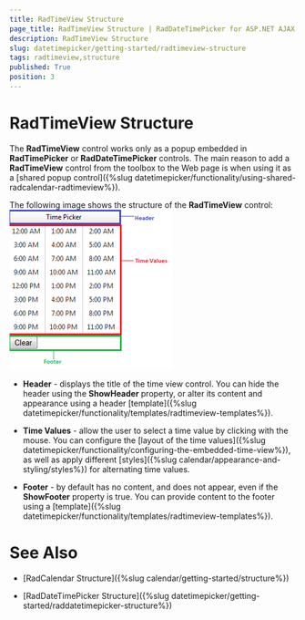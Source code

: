 ```yaml
---
title: RadTimeView Structure
page_title: RadTimeView Structure | RadDateTimePicker for ASP.NET AJAX Documentation
description: RadTimeView Structure
slug: datetimepicker/getting-started/radtimeview-structure
tags: radtimeview,structure
published: True
position: 3
---
```


# RadTimeView Structure



The **RadTimeView** control works only as a popup embedded in **RadTimePicker** or **RadDateTimePicker** controls. The main reason to add a **RadTimeView** control from the toolbox to the Web page is when using it as a [shared popup control]({%slug datetimepicker/functionality/using-shared-radcalendar-radtimeview%}).

The following image shows the structure of the **RadTimeView** control:
![Overview of RadTimeView structure](images/calendar_overviewtimeviewstructure_001.png)

* **Header** - displays the title of the time view control. You can hide the header using the **ShowHeader** property, or alter its content and appearance using a header [template]({%slug datetimepicker/functionality/templates/radtimeview-templates%}).

* **Time Values** - allow the user to select a time value by clicking with the mouse. You can configure the [layout of the time values]({%slug datetimepicker/functionality/configuring-the-embedded-time-view%}), as well as apply different [styles]({%slug calendar/appearance-and-styling/styles%}) for alternating time values.

* **Footer** - by default has no content, and does not appear, even if the **ShowFooter** property is true. You can provide content to the footer using a [template]({%slug datetimepicker/functionality/templates/radtimeview-templates%}).

# See Also

 * [RadCalendar Structure]({%slug calendar/getting-started/structure%})

 * [RadDateTimePicker Structure]({%slug datetimepicker/getting-started/raddatetimepicker-structure%})
